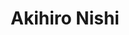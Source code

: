---
schema: default
title: Akihiro Nishi
description: 'http://ph.ucla.edu/faculty/NISHI'
logo: >-
  http://ph.ucla.edu/sites/default/files/styles/faculty_square/public/images/faculty/DSC_0026.JPG?itok=w2DDMHZe
---